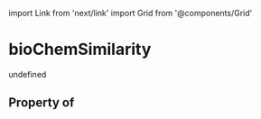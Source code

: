 import Link from 'next/link'
import Grid from '@components/Grid'

# bioChemSimilarity

undefined

## Property of




